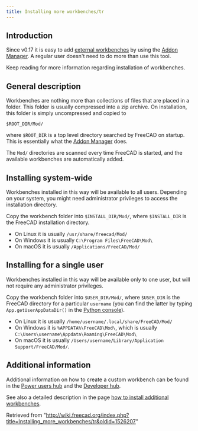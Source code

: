 ```yaml
---
title: Installing more workbenches/tr
---
```

## Introduction

Since v0.17 it is easy to add [external workbenches](/External_workbenches "External workbenches") by using the [Addon Manager](/Std_AddonMgr "Std AddonMgr"). A regular user doesn't need to do more than use this tool.

Keep reading for more information regarding installation of workbenches.

## General description

Workbenches are nothing more than collections of files that are placed in a folder. This folder is usually compressed into a zip archive. On installation, this folder is simply uncompressed and copied to

```
$ROOT_DIR/Mod/

```

where `$ROOT_DIR` is a top level directory searched by FreeCAD on startup. This is essentially what the [Addon Manager](/Std_AddonMgr "Std AddonMgr") does.

The `Mod/` directories are scanned every time FreeCAD is started, and the available workbenches are automatically added.

## Installing system-wide

Workbenches installed in this way will be available to all users. Depending on your system, you might need administrator privileges to access the installation directory.

Copy the workbench folder into `$INSTALL_DIR/Mod/`, where `$INSTALL_DIR` is the FreeCAD installation directory.

* On Linux it is usually `/usr/share/freecad/Mod/`
* On Windows it is usually `C:\Program Files\FreeCAD\Mod\`
* On macOS it is usually `/Applications/FreeCAD/Mod/`

## Installing for a single user

Workbenches installed in this way will be available only to one user, but will not require any administrator privileges.

Copy the workbench folder into `$USER_DIR/Mod/`, where `$USER_DIR` is the FreeCAD directory for a particular `username` (you can find the latter by typing `App.getUserAppDataDir()` in the [Python console](/Python_console "Python console")).

* On Linux it is usually `/home/username/.local/share/FreeCAD/Mod/`
* On Windows it is `%APPDATA%\FreeCAD\Mod\`, which is usually `C:\Users\username\Appdata\Roaming\FreeCAD\Mod\`
* On macOS it is usually `/Users/username/Library/Application Support/FreeCAD/Mod/`.

## Additional information

Additional information on how to create a custom workbench can be found in the [Power users hub](/Power_users_hub "Power users hub") and the [Developer hub](/Developer_hub "Developer hub").

See also a detailed description in the page [how to install additional workbenches](/How_to_install_additional_workbenches "How to install additional workbenches").

Retrieved from "<http://wiki.freecad.org/index.php?title=Installing_more_workbenches/tr&oldid=1526207>"